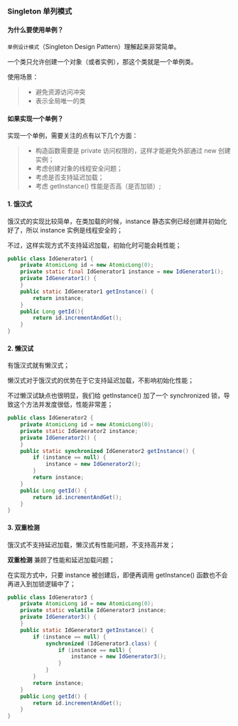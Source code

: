 ### Singleton 单列模式

#### 为什么要使用单例？

`单例设计模式`（Singleton Design Pattern）理解起来非常简单。

一个类只允许创建一个对象（或者实例），那这个类就是一个单例类。

使用场景：

> - 避免资源访问冲突
> - 表示全局唯一的类



#### 如果实现一个单例？

实现一个单例，需要关注的点有以下几个方面：

> - 构造函数需要是 private 访问权限的，这样才能避免外部通过 new 创建实例；
> - 考虑创建对象的线程安全问题；
> - 考虑是否支持延迟加载；
> - 考虑 getInstance() 性能是否高（是否加锁）;



#### 1. 饿汉式

饿汉式的实现比较简单，在类加载的时候，instance 静态实例已经创建并初始化好了，所以 instance 实例是线程安全的；

不过，这样实现方式不支持延迟加载，初始化时可能会耗性能；

```java
public class IdGenerator1 {
    private AtomicLong id = new AtomicLong(0);
    private static final IdGenerator1 instance = new IdGenerator1();
    private IdGenerator1() {
    }
    public static IdGenerator1 getInstance() {
        return instance;
    }
    public Long getId(){
        return id.incrementAndGet();
    }
}
```



#### 2. 懒汉试

有饿汉式就有懒汉式；

懒汉式对于饿汉式的优势在于它支持延迟加载，不影响初始化性能；

不过懒汉试缺点也很明显，我们给 getInstance() 加了一个 synchronized 锁，导致这个方法并发度很低，性能非常差；

```java
public class IdGenerator2 {
    private AtomicLong id = new AtomicLong(0);
    private static IdGenerator2 instance;
    private IdGenerator2() {
    }
    public static synchronized IdGenerator2 getInstance() {
        if (instance == null) {
            instance = new IdGenerator2();
        }
        return instance;
    }
    public Long getId() {
        return id.incrementAndGet();
    }
}
```



#### 3. 双重检测

饿汉式不支持延迟加载，懒汉式有性能问题，不支持高并发；

**双重检测** 兼顾了性能和延迟加载问题；

在实现方式中，只要 instance 被创建后，即便再调用 getInstance() 函数也不会再进入到加锁逻辑中了；

```java
public class IdGenerator3 {
    private AtomicLong id = new AtomicLong(0);
    private static volatile IdGenerator3 instance;
    private IdGenerator3() {
    }
    public static IdGenerator3 getInstance() {
        if (instance == null) {
            synchronized (IdGenerator3.class) {
                if (instance == null) {
                    instance = new IdGenerator3();
                }
            }
        }
        return instance;
    }
    public Long getId() {
        return id.incrementAndGet();
    }
}
```





